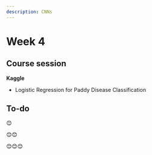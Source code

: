 ```yaml
---
description: CNNs
---
```


# Week 4

## Course session

**Kaggle**&#x20;

* Logistic Regression for Paddy Disease Classification

## To-do

😊

😊😊

😊😊😊


